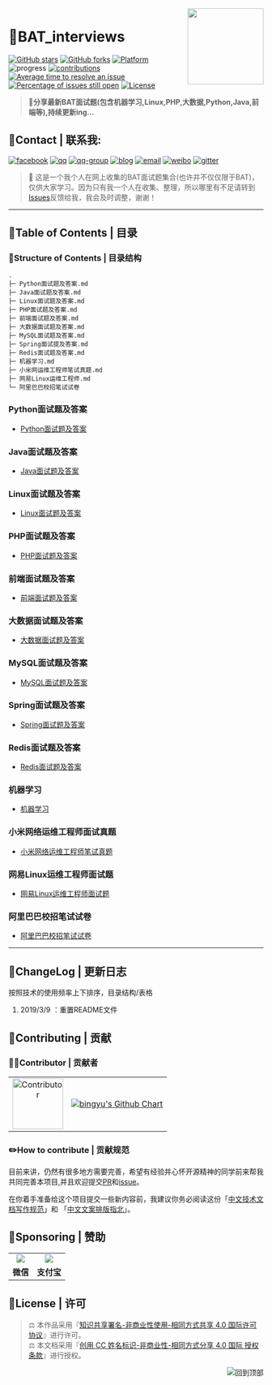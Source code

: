<!-- markdown-toc start - Don't edit this section. Run M-x markdown-toc-generate-toc again -->
<img align="right" height="150" src="./image/码农.gif">

# :memo:BAT_interviews

[![GitHub stars](https://img.shields.io/github/stars/lengyue1024/BAT_interviews.svg)](https://github.com/lengyue1024/BAT_interviews/stargazers)
[![GitHub forks](https://img.shields.io/github/forks/lengyue1024/BAT_interviews.svg)](https://github.com/lengyue1024/BAT_interviews/network/members)
[![Platform](https://img.shields.io/badge/platform-markdown-red.svg)](https://guides.github.com/features/mastering-markdown/)
![progress](https://img.shields.io/badge/progress-developing-yellow.svg)
[![contributions](https://img.shields.io/badge/contributions-welcome-green.svg)](https://github.com/lengyue1024/BAT_interviews/pulls)
[![Average time to resolve an issue](http://isitmaintained.com/badge/resolution/lengyue1024/BAT_interviews.svg)](http://isitmaintained.com/project/lengyue1024/BAT_interviews "Average time to resolve an issue")
[![Percentage of issues still open](http://isitmaintained.com/badge/open/lengyue1024/BAT_interviews.svg)](http://isitmaintained.com/project/lengyue1024/BAT_interviews "Percentage of issues still open")
[![License](https://wangchujiang.com/sb/license/mit.svg)](https://github.com/lengyue1024/BAT_interviews/blob/master/LICENSE)

>**:rocket:分享最新BAT面试题(包含机器学习,Linux,PHP,大数据,Python,Java,前端等),持续更新ing...**

## :email:Contact | 联系我:  

[![facebook](https://wangchujiang.com/sb/ico/facebook.svg)](https://www.facebook.com/ibingyu)
[![qq](https://wangchujiang.com/sb/ico/qq.svg)](http://wpa.qq.com/msgrd?v=3&uin=3433951572&site=qq&menu=yes)
[![qq-group](https://wangchujiang.com/sb/ico/group.svg)](https://jq.qq.com/?_wv=1027&k=5MttUBq)
[![blog](https://wangchujiang.com/sb/ico/linux.svg)](https://www.bingyublog.com) [![email](https://wangchujiang.com/sb/ico/email.svg)](mailto:xzhxpx@qq.com)
[![weibo](https://wangchujiang.com/sb/ico/weibo.svg)](https://weibo.com/u/6083310945)
[![gitter](https://wangchujiang.com/sb/ico/gitter.svg)](https://gitter.im/bingyux/Lobby)

>:loudspeaker: 这是一个我个人在网上收集的BAT面试题集合(也许并不仅仅限于BAT)，仅供大家学习。因为只有我一个人在收集、整理，所以哪里有不足请转到[Issues](https://github.com/lengyue1024/BAT_interviews/issues)反馈给我，我会及时调整，谢谢！

---

## :file_folder:Table of Contents | 目录

### :wind_chime:Structure of Contents | 目录结构
```
.
├─ Python面试题及答案.md
├─ Java面试题及答案.md
├─ Linux面试题及答案.md
├─ PHP面试题及答案.md
├─ 前端面试题及答案.md
├─ 大数据面试题及答案.md
├─ MySQL面试题及答案.md
├─ Spring面试提及答案.md
├─ Redis面试题及答案.md
├─ 机器学习.md
├─ 小米网运维工程师笔试真题.md
├─ 网易Linux运维工程师.md
└─ 阿里巴巴校招笔试试卷
```

### Python面试题及答案
- [Python面试题及答案](Python面试题及答案.md)

### Java面试题及答案
- [Java面试题及答案](Java面试题及答案.md)

### Linux面试题及答案
- [Linux面试题及答案](Linux面试题及答案.md)

### PHP面试题及答案
- [PHP面试题及答案](PHP面试题及答案.md)

### 前端面试题及答案
- [前端面试题及答案](前端面试题及答案.md)

### 大数据面试题及答案
- [大数据面试题及答案](大数据面试题及答案.md)

### MySQL面试题及答案
- [MySQL面试题及答案](MySQL面试题及答案.md)

### Spring面试题及答案
- [Spring面试题及答案](Spring面试题及答案.md)

### Redis面试题及答案
- [Redis面试题及答案](Redis面试题及答案.md)

### 机器学习
- [机器学习](机器学习.md)

### 小米网络运维工程师面试真题
- [小米网络运维工程师笔试真题](小米网络运维工程师笔试真题.md)

### 网易Linux运维工程师面试题
- [网易Linux运维工程师面试题](网易Linux运维工程师面试题.md)

### 阿里巴巴校招笔试试卷
- [阿里巴巴校招笔试试卷](阿里巴巴校招笔试试卷)

---

## :art:ChangeLog | 更新日志

按照技术的使用频率上下排序，目录结构/表格

1. 2019/3/9 ：重置README文件


## :pushpin:Contributing | 贡献
### 🐱‍🏍Contributor | 贡献者



<table>
  <td><center><a href="https://sourcerer.io/lengyue1024"><img src="https://avatars0.githubusercontent.com/u/36565884?s=400&v=4" width="100px" height="100px" alt="Contributor" /></a></center></td>
  <td><center><a href="https://github.com/lengyue1024/BAT_interviews/graphs/contributors"><img src="https://ghchart.rshah.org/409ba5/lengyue1024" alt="bingyu's Github Chart" /></a></center></td>
</table>

### :pencil2:How to contribute | 贡献规范
目前来讲，仍然有很多地方需要完善，希望有经验并心怀开源精神的同学前来帮我共同完善本项目,并且欢迎提交[PR](https://github.com/lengyue1024/BAT_interviews/pulls)和[issue](https://github.com/lengyue1024/BAT_interviews/issues/new)。

在你着手准备给这个项目提交一些新内容前，我建议你务必阅读这份「[中文技术文档写作规范](https://github.com/ruanyf/document-style-guide)」和 「[中文文案排版指北](https://github.com/sparanoid/chinese-copywriting-guidelines)」。

## :lollipop:Sponsoring | 赞助


<table>
<tr>
<td align="center"><img src="https://ws1.sinaimg.cn/large/006DGX4tly1g04y26vkykj305k05kjt3.jpg" /></a></td>
<td align="center"><img src="https://ws1.sinaimg.cn/large/006DGX4tly1g0oqmwuikzj305k05kmyo.jpg" /></a></td>
</tr>
<tr>
<td align="center"><strong>微信</strong></td>
<td align="center"><strong>支付宝</strong></td>
</tr>
</table>

## :bookmark:License | 许可
>⚖ 本作品采用『[知识共享署名-非商业性使用-相同方式共享 4.0 国际许可协议](http://creativecommons.org/licenses/by-nc-sa/4.0/)』进行许可。  
⚖ 本文档采用『[创用 CC 姓名标识-非商业性-相同方式分享 4.0 国际 授权条款](http://creativecommons.org/licenses/by-nc-sa/4.0/)』进行授权。

<a href="#"><img align="right" src="image/rocket.svg" title="回到顶部" border="0"></a>
